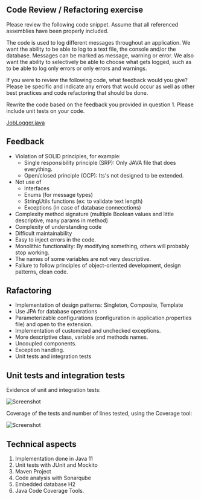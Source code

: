 Code Review / Refactoring exercise
----------------------------------

Please review the following code snippet. Assume that all referenced assemblies have been properly included. 

The code is used to log different messages throughout an application. We want the ability to be able to log to a text file, the console and/or the database. Messages can be marked as message, warning or error. We also want the ability to selectively be able to choose what gets logged, such as to be able to log only errors or only errors and warnings. 

If you were to review the following code, what feedback would you give? Please be specific and indicate any errors that would occur as well as other best practices and code refactoring that should be done. 

Rewrite the code based on the feedback you provided in question 1. Please include unit tests on your code.

[JobLogger.java](JobLogger.java)

Feedback
--------

- Violation of SOLID principles, for example:
    - Single responsibility principle (SRP): Only JAVA file that does everything.
    - Open/closed principle (OCP): Its's not designed to be extended.
- Not use of 
    - Interfaces
    - Enums (for message types)
    - StringUtils functions (ex: to validate text length)
    - Exceptions (in case of database connecctions) 
- Complexity method signature (multiple Boolean values and little descriptive, many params in method)
- Complexity of understanding code
- Difficult maintainability
- Easy to inject errors in the code.
- Monolithic functionality: By modifying something, others will probably stop working.
- The names of some variables are not very descriptive.
- Failure to follow principles of object-oriented development, design patterns, clean code.

Rafactoring
-----------

- Implementation of design patterns: Singleton, Composite, Template
- Use JPA for database operations
- Parameterizable configurations (configuration in application.properties file) and open to the extension.
- Implementation of customized and unchecked exceptions.
- More descriptive class, variable and methods names.
- Uncoupled components.
- Exception handling.
- Unit tests and integration tests


Unit tests and integration tests
--------------------------------

Evidence of unit and integration tests:

![Screenshot](./screenshots/UnitTests.png)

Coverage of the tests and number of lines tested, using the Coverage tool:

![Screenshot](./screenshots/JavaCodeCoverage.png)


Technical aspects
-----------------

1. Implementation done in Java 11
2. Unit tests with JUnit and Mockito
3. Maven Project
4. Code analysis with Sonarqube
5. Embedded database H2
6. Java Code Coverage Tools.